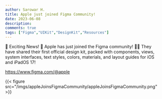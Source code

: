 ```yaml
---
author: Sarowar H.
title: Apple just joined Figma Community!
date: 2023-06-08
description:
comments: true
tags: ["Figma","UIKit","DesignKit","Resources"]
---
```


📢 Exciting News! 🚀 Apple has just joined the Figma community! 🍎🎉 They have shared their first official design kit, packed with components, views, system interfaces, text styles, colors, materials, and layout guides for iOS and iPadOS 17!

https://www.figma.com/@apple

{{< figure src="/imgs/appleJoinsFigmaCommunity/appleJoinsFigmaCommunity.png" >}}